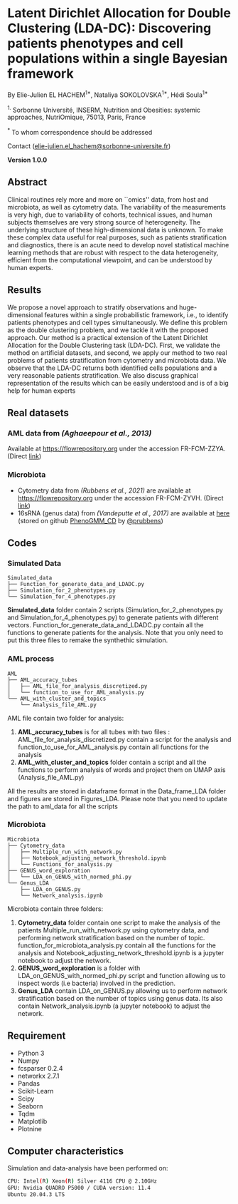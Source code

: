 # Latent Dirichlet Allocation for Double Clustering (LDA-DC): Discovering patients phenotypes and cell populations within a single Bayesian framework

By Elie-Julien EL HACHEM<sup>1*</sup>, Nataliya SOKOLOVSKA<sup>1*</sup>, Hédi Soula<sup>1*</sup>

<sup>1.</sup> Sorbonne Université, INSERM, Nutrition and Obesities: systemic approaches, NutriOmique, 75013, Paris, France

<sup>*</sup> To whom correspondence should be addressed

Contact (elie-julien.el_hachem@sorbonne-universite.fr)

**Version 1.0.0**

## Abstract


Clinical routines rely more and more on ``omics'' data, from host and microbiota, as well as cytometry data. The variability of the measurements is very high, due to variability of cohorts, technical issues, and human subjects themselves are very strong source of heterogeneity. The underlying structure of these high-dimensional data is unknown. To make these complex data useful for real purposes, such as patients stratification and diagnostics, there is an acute need to develop novel statistical machine learning methods that are robust with respect to the data heterogeneity, efficient from the computational viewpoint, and can be understood by human experts.

## Results

 We propose a novel approach to stratify observations and huge-dimensional features within a single probabilistic framework, i.e., to identify patients phenotypes and cell types simultaneously. We define this problem as the double clustering problem, and we tackle it with the proposed approach. Our method is a practical extension of the Latent Dirichlet Allocation for the Double Clustering task (LDA-DC). First, we validate the method on artificial datasets, and second, we apply our method to two real problems of patients stratification from cytometry and microbiota data. We observe that the LDA-DC returns both identified cells populations and a very reasonable patients stratification. We also discuss graphical representation of the results which can be easily understood and is of a big help for human experts


## Real datasets

### **AML data** from  *(Aghaeepour et al., 2013)* 
Available at https://flowrepository.org under the accession FR-FCM-ZZYA. (Direct [link](https://flowrepository.org/id/FR-FCM-ZZYA))	

### **Microbiota**
- Cytometry data from *(Rubbens et al., 2021)*  are available at https://flowrepository.org under the accession FR-FCM-ZYVH. (Direct [link](https://flowrepository.org/id/FR-FCM-ZYVH))
- 16sRNA (genus data) from *(Vandeputte et al., 2017)* are available at [here](https://github.com/prubbens/PhenoGMM_CD/blob/master/Genus_tables/GenusAbundance_DiseaseCohort_nature24460.txt) (stored on github [PhenoGMM_CD](https://github.com/prubbens/PhenoGMM_CD) by [@prubbens](https://github.com/prubbens))

## Codes

### Simulated Data 
```
Simulated_data
├── Function_for_generate_data_and_LDADC.py
├── Simulation_for_2_phenotypes.py
└── Simulation_for_4_phenotypes.py
```
**Simulated_data** folder contain 2 scripts (Simulation_for_2_phenotypes.py and Simulation_for_4_phenotypes.py) to generate patients with different vectors. Function_for_generate_data_and_LDADC.py contain all the functions to generate patients for the analysis.
Note that you only need to put this three files to remake the synthethic simulation. 

### AML process
```
AML
├── AML_accuracy_tubes
│   ├── AML_file_for_analysis_discretized.py
│   └── function_to_use_for_AML_analysis.py 
└── AML_with_cluster_and_topics
    └── Analysis_file_AML.py
```
AML file contain two folder for analysis: 
1. **AML_accuracy_tubes** is for all tubes with two files : AML_file_for_analysis_discretized.py contain a script for the analysis and  function_to_use_for_AML_analysis.py contain all functions for the analysis
2. **AML_with_cluster_and_topics** folder contain a script and all the functions to perform analysis of words and project them on UMAP axis (Analysis_file_AML.py) 

All the results are stored in dataframe format in the Data_frame_LDA folder and figures are stored in Figures_LDA.
Please note that you need to update the path to aml_data for all the scripts

### Microbiota
```
Microbiota
├── Cytometry_data
│   ├── Multiple_run_with_network.py
│   ├── Notebook_adjusting_network_threshold.ipynb
│   └── Functions_for_analysis.py
├── GENUS_word_exploration
│   └── LDA_on_GENUS_with_normed_phi.py
└── Genus_LDA
    ├── LDA_on_GENUS.py
    └── Network_analysis.ipynb
```


Microbiota contain three folders:
1. **Cytometry_data** folder contain one script to make the analysis of the patients Multiple_run_with_network.py using cytometry data, and performing network stratification based on the number of topic. function_for_microbiota_analysis.py contain all the functions for the analysis and Notebook_adjusting_network_threshold.ipynb is a jupyter notebook to adjust the network.
2. **GENUS_word_exploration** is a folder with LDA_on_GENUS_with_normed_phi.py script and function allowing us to inspect words (i.e bacteria) involved in the prediction.
3. **Genus_LDA** contain LDA_on_GENUS.py allowing us to perform network stratification based on the number of topics using genus data. Its also contain Network_analysis.ipynb (a jupyter notebook) to adjust the network.

## Requirement

* Python 3
* Numpy
* fcsparser 0.2.4
* networkx 2.7.1
* Pandas
* Scikit-Learn
* Scipy
* Seaborn
* Tqdm
* Matplotlib
* Plotnine

## Computer characteristics

Simulation and data-analysis have been performed on:
``` Bash
CPU: Intel(R) Xeon(R) Silver 4116 CPU @ 2.10GHz 
GPU: Nvidia QUADRO P5000 / CUDA version: 11.4
Ubuntu 20.04.3 LTS
```





